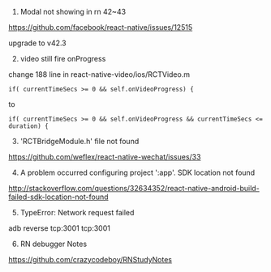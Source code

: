 1. Modal not showing in rn 42~43

https://github.com/facebook/react-native/issues/12515

upgrade to v42.3

2. video still fire onProgress

change 188 line in react-native-video/ios/RCTVideo.m

```
if( currentTimeSecs >= 0 && self.onVideoProgress) {
```

to

```
if( currentTimeSecs >= 0 && self.onVideoProgress && currentTimeSecs <= duration) {
```

3. 'RCTBridgeModule.h' file not found

https://github.com/weflex/react-native-wechat/issues/33

4. A problem occurred configuring project ':app'. SDK location not found

http://stackoverflow.com/questions/32634352/react-native-android-build-failed-sdk-location-not-found

5. TypeError: Network request failed

adb reverse tcp:3001 tcp:3001

6. RN debugger Notes

https://github.com/crazycodeboy/RNStudyNotes